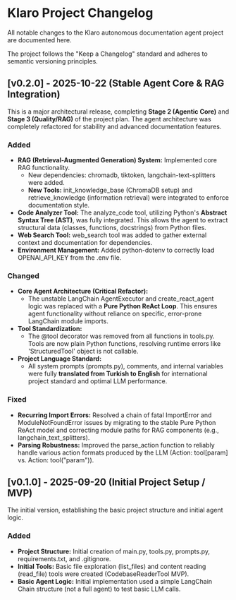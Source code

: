 # **Klaro Project Changelog**

All notable changes to the Klaro autonomous documentation agent project are documented here.

The project follows the "Keep a Changelog" standard and adheres to semantic versioning principles.

## **\[v0.2.0\] \- 2025-10-22 (Stable Agent Core & RAG Integration)**

This is a major architectural release, completing **Stage 2 (Agentic Core)** and **Stage 3 (Quality/RAG)** of the project plan. The agent architecture was completely refactored for stability and advanced documentation features.

### **Added**

* **RAG (Retrieval-Augmented Generation) System:** Implemented core RAG functionality.  
  * New dependencies: chromadb, tiktoken, langchain-text-splitters were added.  
  * **New Tools:** init\_knowledge\_base (ChromaDB setup) and retrieve\_knowledge (information retrieval) were integrated to enforce documentation style.  
* **Code Analyzer Tool:** The analyze\_code tool, utilizing Python's **Abstract Syntax Tree (AST)**, was fully integrated. This allows the agent to extract structural data (classes, functions, docstrings) from Python files.  
* **Web Search Tool:** web\_search tool was added to gather external context and documentation for dependencies.  
* **Environment Management:** Added python-dotenv to correctly load OPENAI\_API\_KEY from the .env file.

### **Changed**

* **Core Agent Architecture (Critical Refactor):**  
  * The unstable LangChain AgentExecutor and create\_react\_agent logic was replaced with a **Pure Python ReAct Loop**. This ensures agent functionality without reliance on specific, error-prone LangChain module imports.  
* **Tool Standardization:**  
  * The @tool decorator was removed from all functions in tools.py. Tools are now plain Python functions, resolving runtime errors like 'StructuredTool' object is not callable.  
* **Project Language Standard:**  
  * All system prompts (prompts.py), comments, and internal variables were fully **translated from Turkish to English** for international project standard and optimal LLM performance.

### **Fixed**

* **Recurring Import Errors:** Resolved a chain of fatal ImportError and ModuleNotFoundError issues by migrating to the stable Pure Python ReAct model and correcting module paths for RAG components (e.g., langchain\_text\_splitters).  
* **Parsing Robustness:** Improved the parse\_action function to reliably handle various action formats produced by the LLM (Action: tool\[param\] vs. Action: tool("param")).

## **\[v0.1.0\] \- 2025-09-20 (Initial Project Setup / MVP)**

The initial version, establishing the basic project structure and initial agent logic.

### **Added**

* **Project Structure:** Initial creation of main.py, tools.py, prompts.py, requirements.txt, and .gitignore.  
* **Initial Tools:** Basic file exploration (list\_files) and content reading (read\_file) tools were created (CodebaseReaderTool MVP).  
* **Basic Agent Logic:** Initial implementation used a simple LangChain Chain structure (not a full agent) to test basic LLM calls.